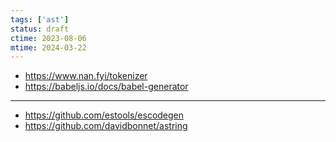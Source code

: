 ```yaml
---
tags: ['ast']
status: draft
ctime: 2023-08-06
mtime: 2024-03-22
---
```


- https://www.nan.fyi/tokenizer
- https://babeljs.io/docs/babel-generator

---

- https://github.com/estools/escodegen
- https://github.com/davidbonnet/astring
